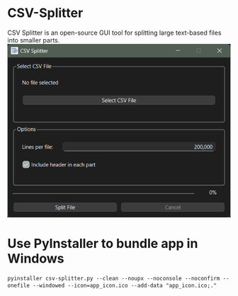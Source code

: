 # CSV-Splitter
CSV Splitter is an open-source GUI tool for splitting large text-based files into smaller parts.
![Alt text](images/Screenshot.png)

# Use PyInstaller to bundle app in Windows
```
pyinstaller csv-splitter.py --clean --noupx --noconsole --noconfirm --onefile --windowed --icon=app_icon.ico --add-data "app_icon.ico;."
```
